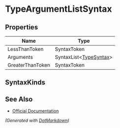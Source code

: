 # TypeArgumentListSyntax

## Properties

| Name             | Type                                     |
| ---------------- | ---------------------------------------- |
| LessThanToken    | SyntaxToken                              |
| Arguments        | SyntaxList\<[TypeSyntax](TypeSyntax.md)> |
| GreaterThanToken | SyntaxToken                              |

## SyntaxKinds

## See Also

* [Official Documentation](https://docs.microsoft.com/en-us/dotnet/api/microsoft.codeanalysis.csharp.syntax.typeargumentlistsyntax)


*\(Generated with [DotMarkdown](http://github.com/JosefPihrt/DotMarkdown)\)*